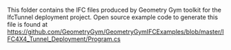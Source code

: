 This folder contains the IFC files produced by Geometry Gym toolkit for the IfcTunnel deployment project.  Open source example code to generate this file is found at https://github.com/GeometryGym/GeometryGymIFCExamples/blob/master/IFC4X4_Tunnel_Deployment/Program.cs 
